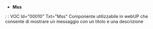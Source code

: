 - **Mss**

 :  : VOC Id="00010" Txt="Mss"
Componente utilizzabile in webUP che consente di mostrare un messaggio con un titolo e una descrizione




